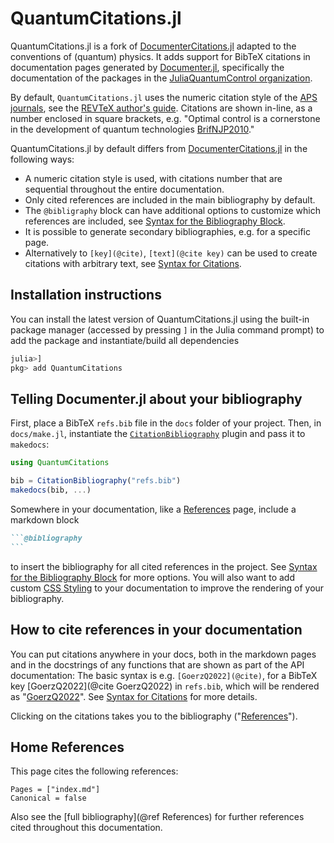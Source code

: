 # QuantumCitations.jl

QuantumCitations.jl is a fork of [DocumenterCitations.jl](https://github.com/ali-ramadhan/DocumenterCitations.jl) adapted to the conventions of (quantum) physics. It adds support for BibTeX citations in documentation pages generated by [Documenter.jl](https://github.com/JuliaDocs/Documenter.jl), specifically the documentation of the packages in the [JuliaQuantumControl organization](https://github.com/JuliaQuantumControl).

By default, `QuantumCitations.jl` uses the numeric citation style of the [APS journals](https://journals.aps.org), see the [REVTeX author's guide](https://www.ctan.org/tex-archive/macros/latex/contrib/revtex/auguide). Citations are shown in-line, as a number enclosed in square brackets, e.g. "Optimal control is a cornerstone in the development of quantum technologies [BrifNJP2010](@cite)."

QuantumCitations.jl by default differs from [DocumenterCitations.jl](https://github.com/ali-ramadhan/DocumenterCitations.jl) in the following ways:

* A numeric citation style is used, with citations number that are sequential throughout the entire documentation.
* Only cited references are included in the main bibliography by default.
* The `@bibligraphy` block can have additional options to customize which references are included, see [Syntax for the Bibliography Block](@ref).
* It is possible to generate secondary bibliographies, e.g. for a specific page.
* Alternatively to `[key](@cite)`, `[text](@cite key)` can be used to create citations with arbitrary text, see [Syntax for Citations](@ref).


## Installation instructions

You can install the latest version of QuantumCitations.jl using the built-in package manager (accessed by pressing `]` in the
Julia command prompt) to add the package and instantiate/build all dependencies

```julia
julia>]
pkg> add QuantumCitations
```

## Telling Documenter.jl about your bibliography

First, place a BibTeX `refs.bib` file in the `docs` folder of your project.  Then, in `docs/make.jl`, instantiate the [`CitationBibliography`](@ref) plugin and pass it to `makedocs`:

```julia
using QuantumCitations

bib = CitationBibliography("refs.bib")
makedocs(bib, ...)
```

Somewhere in your documentation, like a [References](@ref) page, include a markdown block

~~~markdown
```@bibliography
```
~~~

to insert the bibliography for all cited references in the project. See [Syntax for the Bibliography Block](@ref) for more options. You will also want to add custom [CSS Styling](@ref) to your documentation to improve the rendering of your bibliography.

## How to cite references in your documentation

You can put citations anywhere in your docs, both in the markdown pages and in the docstrings of any functions that are shown as part of the API documentation: The basic syntax is e.g. `[GoerzQ2022](@cite)`, for a BibTeX key [GoerzQ2022](@cite GoerzQ2022) in `refs.bib`,  which will be rendered as "[GoerzQ2022](@cite)".  See [Syntax for Citations](@ref) for more details.

Clicking on the citations takes you to the bibliography ("[References](@ref)").

## Home References

This page cites the following references:

```@bibliography
Pages = ["index.md"]
Canonical = false
```

Also see the [full bibliography](@ref References) for further references cited throughout this documentation.
